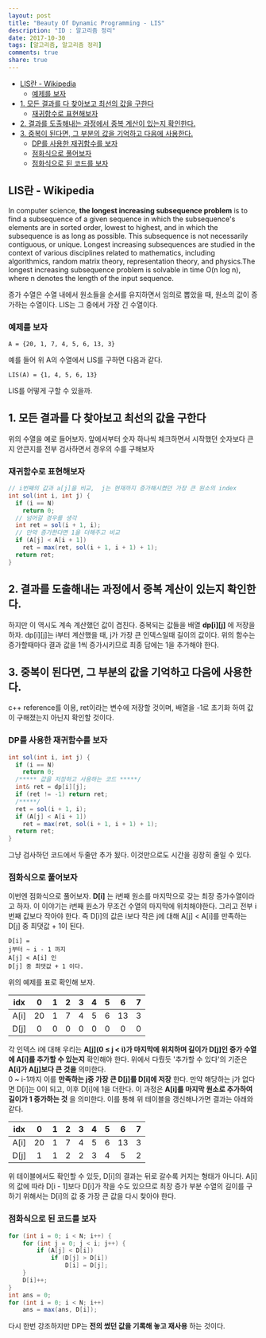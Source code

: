 ```yaml
---
layout: post
title: "Beauty Of Dynamic Programming - LIS"
description: "ID : 알고리즘 정리"
date: 2017-10-30
tags: [알고리즘, 알고리즘 정리]
comments: true
share: true
---
```


<!-- @import "[TOC]" {cmd="toc" depthFrom=1 depthTo=6 orderedList=false} -->
<!-- code_chunk_output -->

* [LIS란 - Wikipedia](#lis란-wikipedia)
	* [예제를 보자](#예제를-보자)
* [1. 모든 결과를 다 찾아보고 최선의 값을 구한다](#1-모든-결과를-다-찾아보고-최선의-값을-구한다)
	* [재귀함수로 표현해보자](#재귀함수로-표현해보자)
* [2. 결과를 도출해내는 과정에서 중복 계산이 있는지 확인한다.](#2-결과를-도출해내는-과정에서-중복-계산이-있는지-확인한다)
* [3. 중복이 된다면, 그 부분의 값을 기억하고 다음에 사용한다.](#3-중복이-된다면-그-부분의-값을-기억하고-다음에-사용한다)
	* [DP를 사용한 재귀함수를 보자](#dp를-사용한-재귀함수를-보자)
	* [점화식으로 풀어보자](#점화식으로-풀어보자)
	* [점화식으로 된 코드를 보자](#점화식으로-된-코드를-보자)

<!-- /code_chunk_output -->

## LIS란 - Wikipedia
In computer science, **the longest increasing subsequence problem** is to find a subsequence of a given sequence in which the subsequence's elements are in sorted order, lowest to highest, and in which the subsequence is as long as possible. This subsequence is not necessarily contiguous, or unique. Longest increasing subsequences are studied in the context of various disciplines related to mathematics, including algorithmics, random matrix theory, representation theory, and physics.The longest increasing subsequence problem is solvable in time O(n log n), where n denotes the length of the input sequence.

증가 수열은 수열 내에서 원소들을 순서를 유지하면서 임의로 뽑았을 때, 원소의 값이 증가하는 수열이다. LIS는 그 중에서 가장 긴 수열이다.

### 예제를 보자

	A = {20, 1, 7, 4, 5, 6, 13, 3}

예를 들어 위 A의 수열에서 LIS를 구하면 다음과 같다.

	LIS(A) = {1, 4, 5, 6, 13}

LIS를 어떻게 구할 수 있을까.

## 1. 모든 결과를 다 찾아보고 최선의 값을 구한다
위의 수열을 예로 들어보자. 앞에서부터 숫자 하나씩 체크하면서 시작했던 숫자보다 큰지 안큰지를 전부 검사하면서 경우의 수를 구해보자
### 재귀함수로 표현해보자
```java
// i번째의 값과 a[j]을 비교,  j는 현재까지 증가해시켰던 가장 큰 원소의 index
int sol(int i, int j) {
  if (i == N)
    return 0;
  // 넘어갈 경우를 생각
  int ret = sol(i + 1, i);
  // 만약 증가한다면 1을 더해주고 비교
  if (A[j] < A[i + 1])
    ret = max(ret, sol(i + 1, i + 1) + 1);
  return ret;
}
```
## 2. 결과를 도출해내는 과정에서 중복 계산이 있는지 확인한다.
하지만 이 역시도 계속 계산했던 값이 겹친다. 중복되는 값들을 배열 **dp[i][j]** 에 저장을 하자. dp[i][j]는 i부터 계산했을 때, j가 가장 큰 인덱스일때 길이의 값이다. 위의 함수는 증가할때마다 결과 값을 1씩 증가시키므로 최종 답에는 1을 추가해야 한다.

## 3. 중복이 된다면, 그 부분의 값을 기억하고 다음에 사용한다.
c++ reference를 이용, ret이라는 변수에 저장할 것이며, 배열을 -1로 초기화 하여 값이 구해졌는지 아닌지 확인할 것이다.
### DP를 사용한 재귀함수를 보자
```java
int sol(int i, int j) {
  if (i == N)
    return 0;
  /***** 값을 저장하고 사용하는 코드 *****/
  int& ret = dp[i][j];
  if (ret != -1) return ret;
  /*****/
  ret = sol(i + 1, i);
  if (A[j] < A[i + 1])
    ret = max(ret, sol(i + 1, i + 1) + 1);
  return ret;
}
```
그냥 검사하던 코드에서 두줄만 추가 됬다. 이것만으로도 시간을 굉장히 줄일 수 있다.

### 점화식으로 풀어보자
이번엔 점화식으로 풀어보자. **D[i]** 는 i번째 원소를 마지막으로 갖는 최장 증가수열이라고 하자. 이 이야기는 i번째 원소가 무조건 수열의 마지막에 위치해야한다. 그리고 전부 i번째 값보다 작아야 한다.
즉 D[i]의 값은 i보다 작은 j에 대해 A[j] < A[i]를 만족하는 D[j] 중 최댓값 + 1이 된다.

	D[i] =
	j부터 ~ i - 1 까지
	A[j] < A[i] 인
	D[j] 중 최댓값 + 1 이다.

위의 예제를 표로 확인해 보자.

| idx | 0 | 1 | 2 | 3 | 4 | 5 | 6 | 7 |
|:------:|:----:|:---:|:---:|:---:|:---:|:---:|:----:|:---:|
| A[i] | 20 | 1 | 7 | 4 | 5 | 6 | 13 | 3 |
| D[j] | 0 | 0 | 0 | 0 | 0 | 0 | 0 | 0 |

각 인덱스 i에 대해 우리는 **A[j](0 ≤ j < i)가 마지막에 위치하며 길이가 D[j]인 증가 수열에 A[i]를 추가할 수 있는지** 확인해야 한다. 위에서 다뤘듯 '추가할 수 있다'의 기준은 **A[i]가 A[j]보다 큰 것을** 의미한다.  
0 ~ i-1까지 이를 **만족하는 j중 가장 큰 D[j]를 D[i]에 저장** 한다. 만약 해당하는 j가 없다면 D[i]는 0이 되고, 이후 D[i]에 1을 더한다. 이 과정은 **A[i]를 마지막 원소로 추가하여 길이가 1 증가하는 것** 을 의미한다. 이를 통해 위 테이블을 갱신해나가면 결과는 아래와 같다.

| idx | 0 | 1 | 2 | 3 | 4 | 5 | 6 | 7 |
|:------:|:----:|:---:|:---:|:---:|:---:|:---:|:----:|:---:|
| A[i] | 20 | 1 | 7 | 4 | 5 | 6 | 13 | 3 |
| D[j] | 1 | 1 | 2 | 2 | 3 | 4 | 5 | 2 |

위 테이블에서도 확인할 수 있듯, D[i]의 결과는 뒤로 갈수록 커지는 형태가 아니다. A[i]의 값에 따라 D[i - 1]보다 D[i]가 작을 수도 있으므로 최장 증가 부분 수열의 길이를 구하기 위해서는 D[i]의 값 중 가장 큰 값을 다시 찾아야 한다.

### 점화식으로 된 코드를 보자
```java
for (int i = 0; i < N; i++) {
	for (int j = 0; j < i; j++) {
		if (A[j] < D[i])
			if (D[j] > D[i])
				D[i] = D[j];
	}
	D[i]++;
}
int ans = 0;
for (int i = 0; i < N; i++)
	ans = max(ans, D[i]);
```
다시 한번 강조하지만 DP는 **전의 썼던 값을 기록해 놓고 재사용** 하는 것이다.

